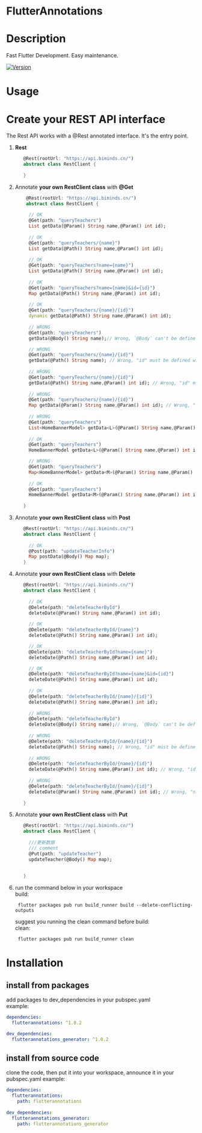 # FlutterAnnotations


# Description

Fast Flutter Development. Easy maintenance.

[![Version](https://img.shields.io/badge/version-1.0.2-blue.svg)](https://pub.dartlang.org/packages/flutterannotations)

# Usage

# Create your REST API interface

The Rest API works with a @Rest annotated interface. It's the entry point.

1. **Rest**

   ```Dart
      @Rest(rootUrl: "https://api.biminds.cn/")
      abstract class RestClient {
        
      }
   ```
2. Annotate **your own RestClient class** with **@Get** 

   ```Dart
       @Rest(rootUrl: "https://api.biminds.cn/")
       abstract class RestClient {
         
        // OK
        @Get(path: "queryTeachers")
        List getData(@Param() String name,@Param() int id);
        
        // OK
        @Get(path: "queryTeachers/{name}")
        List getData(@Path() String name,@Param() int id);
        
        // OK
        @Get(path: "queryTeachers?name={name}")
        List getData(@Path() String name,@Param() int id);
        
        // OK
        @Get(path: "queryTeachers?name={name}&id={id}")
        Map getData(@Path() String name,@Param() int id);
        
        // OK
        @Get(path: "queryTeachers/{name}/{id}")
        dynamic getData(@Path() String name,@Param() int id); 
        
        // WRONG
        @Get(path: "queryTeachers")
        getData(@Body() String name);// Wrong, `@Body` can't be defined in `@Get`.

        // WRONG
        @Get(path: "queryTeachers/{name}/{id}")
        getData(@Path() String name); // Wrong, "id" must be defined with `@Path`.
        
        // WRONG
        @Get(path: "queryTeachers/{name}/{id}")
        getData(@Path() String name,@Param() int id); // Wrong, "id" must be defined with `@Path`.
        
        // WRONG
        @Get(path: "queryTeachers/{name}/{id}")
        Map getData(@Param() String name,@Param() int id); // Wrong, "name"  and "id" must be defined with `@Path`.
        
        // WRONG
        @Get(path: "queryTeachers")
        List<HomeBannerModel> getData<L>(@Param() String name,@Param() int id); // Wrong, method return must be HomeBannerModel
        
        // OK
        @Get(path: "queryTeachers")
        HomeBannerModel getData<L>(@Param() String name,@Param() int id); // OK, method return must be HomeBannerModel

        // WRONG
        @Get(path: "queryTeachers")
        Map<HomeBannerModel> getData<M>(@Param() String name,@Param() int id); // Wrong, method return must be HomeBannerModel
        
        // OK
        @Get(path: "queryTeachers")
        HomeBannerModel getData<M>(@Param() String name,@Param() int id); // OK, method return must be HomeBannerModel        
        
      }
   ```   
3. Annotate **your own RestClient class** with **Post**

   ```Dart
      @Rest(rootUrl: "https://api.biminds.cn/")
      abstract class RestClient {
      
        // OK
        @Post(path: "updateTeacherInfo")
        Map postData(@Body() Map map);      
      }
   ```   
4. Annotate **your own RestClient class** with **Delete**

   ```Dart
      @Rest(rootUrl: "https://api.biminds.cn/")
      abstract class RestClient {
  
        // OK
        @Delete(path: "deleteTeacherById")
        deleteDate(@Param() String name,@Param() int id);
        
        // OK
        @Delete(path: "deleteTeacherById/{name}")
        deleteDate(@Path() String name,@Param() int id);

        // OK
        @Delete(path: "deleteTeacherById?name={name}")
        deleteDate(@Path() String name,@Param() int id);

        // OK
        @Delete(path: "deleteTeacherById?name={name}&id={id}")
        deleteDate(@Path() String name,@Param() int id);
     
        // OK
        @Delete(path: "deleteTeacherById/{name}/{id}")
        deleteDate(@Path() String name,@Param() int id);
     
        // WRONG
        @Delete(path: "deleteTeacherById")
        deleteDate(@Body() String name);// Wrong, `@Body` can't be defined in `@Delete`.
 
        // WRONG
        @Delete(path: "deleteTeacherById/{name}/{id}")
        deleteDate(@Path() String name); // Wrong, "id" must be defined with `@Path`.
     
        // WRONG
        @Delete(path: "deleteTeacherById/{name}/{id}")
        deleteDate(@Path() String name,@Param() int id); // Wrong, "id" must be defined with `@Path`.
            
        // WRONG
        @Delete(path: "deleteTeacherById/{name}/{id}")
        deleteDate(@Param() String name,@Param() int id); // Wrong, "name"  and "id" must be defined with `@Path`.
              
      }
   ```   
5. Annotate **your own RestClient class** with **Put**

   ```Dart
      @Rest(rootUrl: "https://api.biminds.cn/")
      abstract class RestClient {
  
        ///更新数据
        /// comment
        @Put(path: "updateTeacher")
        updateTeacher(@Body() Map map);
     
       
      }
   ```   
6. run the command below in your workspace  
   build:

   ```shell
    flutter packages pub run build_runner build --delete-conflicting-outputs
   ```

   suggest you running the clean command before build:  
    clean:

   ```shell
    flutter packages pub run build_runner clean

# Installation

## install from packages

add packages to dev_dependencies in your pubspec.yaml  
example:

```yaml
dependencies:
  flutterannotations: ^1.0.2

dev_dependencies:
  flutterannotations_generator: ^1.0.2
```

## install from source code

clone the code, then put it into your workspace, announce it in your pubspec.yaml
example:

```yaml
dependencies:
  flutterannotations:
    path: flutterannotations
    
dev_dependencies:
  flutterannotations_generator:
    path: flutterannotations_generator
```
  